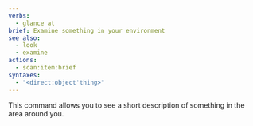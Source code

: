 ```yaml
---
verbs:
  - glance at
brief: Examine something in your environment
see also:
  - look
  - examine
actions:
  - scan:item:brief
syntaxes:
  - "<direct:object'thing>"
---
```

This command allows you to see a short description of something in the area around you.

